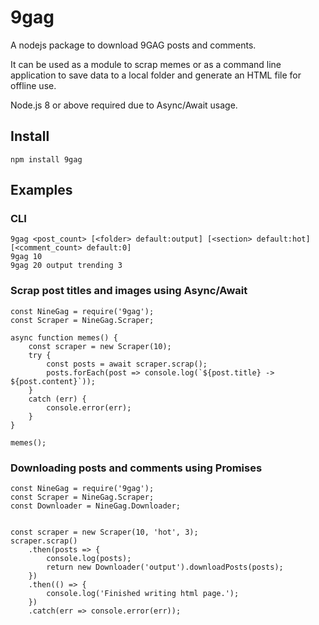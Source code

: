 # 9gag
A nodejs package to download 9GAG posts and comments.

It can be used as a module to scrap memes or as a command line application to save data to a local folder and generate an HTML file for offline use.

Node.js 8 or above required due to Async/Await usage.

## Install
    npm install 9gag

## Examples
### CLI
    9gag <post_count> [<folder> default:output] [<section> default:hot] [<comment_count> default:0]
    9gag 10
    9gag 20 output trending 3


### Scrap post titles and images using Async/Await
    const NineGag = require('9gag');
    const Scraper = NineGag.Scraper;

    async function memes() {
        const scraper = new Scraper(10);
        try {
            const posts = await scraper.scrap();
            posts.forEach(post => console.log(`${post.title} -> ${post.content}`));
        }
        catch (err) {
            console.error(err);
        }
    }

    memes();



### Downloading posts and comments using Promises
    const NineGag = require('9gag');
    const Scraper = NineGag.Scraper;
    const Downloader = NineGag.Downloader;


    const scraper = new Scraper(10, 'hot', 3);
    scraper.scrap()
        .then(posts => {
            console.log(posts);
            return new Downloader('output').downloadPosts(posts);
        })
        .then(() => {
            console.log('Finished writing html page.');
        })
        .catch(err => console.error(err));

